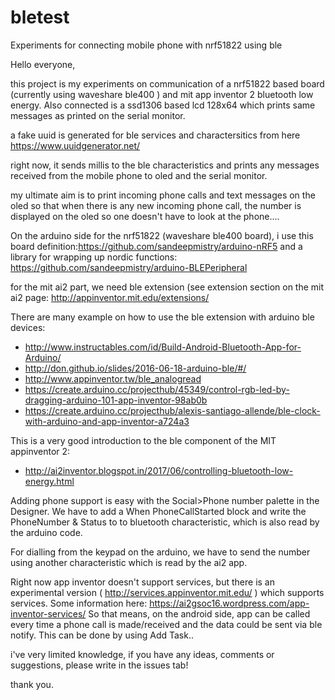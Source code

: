 # bletest
Experiments for connecting mobile phone with nrf51822 using ble 


Hello everyone,

this project is my experiments on communication of a nrf51822 based board (currently using waveshare ble400 ) and mit app inventor 2 bluetooth low energy. Also connected is a ssd1306 based lcd 128x64 which prints same messages as printed on the serial monitor.

a fake uuid is generated for ble services and charactersitics from here https://www.uuidgenerator.net/

right now, it sends millis to the ble characteristics and prints any messages received from the mobile phone to oled and the serial monitor.


my ultimate aim is to print incoming phone calls and text messages on the oled so that when there is any new incoming phone call, the number is displayed on the oled so one doesn't have to look at the phone....




On the arduino side for the nrf51822 (waveshare ble400 board), i use this board definition:https://github.com/sandeepmistry/arduino-nRF5
and a library for wrapping up nordic functions: https://github.com/sandeepmistry/arduino-BLEPeripheral

for the mit ai2 part, we need ble extension (see extension section on the mit ai2 page: http://appinventor.mit.edu/extensions/

There are many example on how to use the ble extension with arduino ble devices: 
* http://www.instructables.com/id/Build-Android-Bluetooth-App-for-Arduino/
* http://don.github.io/slides/2016-06-18-arduino-ble/#/
* http://www.appinventor.tw/ble_analogread
* https://create.arduino.cc/projecthub/45349/control-rgb-led-by-dragging-arduino-101-app-inventor-98ab0b
* https://create.arduino.cc/projecthub/alexis-santiago-allende/ble-clock-with-arduino-and-app-inventor-a724a3

This is a very good introduction to the ble component of the MIT appinventor 2:
* http://ai2inventor.blogspot.in/2017/06/controlling-bluetooth-low-energy.html


Adding phone support is easy with the Social>Phone number palette in the Designer. We have to add a When PhoneCallStarted block and write the PhoneNumber & Status to to bluetooth characteristic, which is also read by the arduino code.

For dialling from the keypad on the arduino, we have to send the number using another characteristic which is read by the ai2 app.

Right now app inventor doesn't support services, but there is an experimental version ( http://services.appinventor.mit.edu/ ) which supports services. Some information here: https://ai2gsoc16.wordpress.com/app-inventor-services/ So that means, on the android side, app can be called every time a phone call is made/received and the data could be sent via ble notify. This can be done by using Add Task.. 


i've  very limited knowledge, if you have any ideas, comments or suggestions, please write in the issues tab!


thank you.
